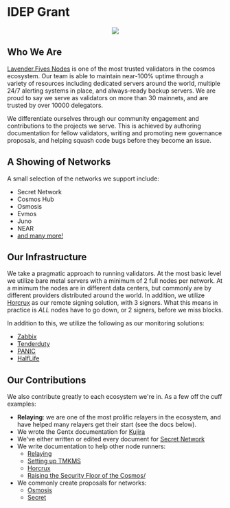 # IDEP Grant


<p align="center">
  <img src="https://user-images.githubusercontent.com/9121234/176267907-5226d8c6-c5d5-4e7d-b5b6-72a4b39d0fd3.png" />
</p>


## Who We Are
[Lavender.Fives Nodes](https://www.lavenderfive.com/) is one of the most trusted validators in the cosmos ecosystem. 
Our team is able to maintain near-100% uptime through a variety of resources including dedicated servers around the world, 
multiple 24/7 alerting systems in place, and always-ready backup servers. 
We are proud to say we serve as validators on more than 30 mainnets, and are trusted by over 10000 delegators. 

We differentiate ourselves through our community engagement and contributions to the projects we serve. 
This is achieved by authoring documentation for fellow validators, writing and promoting new governance proposals, 
and helping squash code bugs before they become an issue.

## A Showing of Networks
A small selection of the networks we support include:
- Secret Network
- Cosmos Hub 
- Osmosis
- Evmos
- Juno
- NEAR
- [and many more!](https://www.lavenderfive.com/)

## Our Infrastructure

We take a pragmatic approach to running validators. At the most basic level we utilize bare metal servers
with a minimum of 2 full nodes per network. At a minimum the nodes are in different data centers, but commonly
are by different providers distributed around the world. In addition, we utilize [Horcrux](https://github.com/strangelove-ventures/horcrux) 
as our remote signing solution, with 3 signers. What this means in practice is *ALL* nodes have to go down, or 2 signers, before 
we miss blocks.

In addition to this, we utilize the following as our monitoring solutions:
- [Zabbix](https://www.zabbix.com/)
- [Tenderduty](https://github.com/blockpane/tenderduty)
- [PANIC](https://github.com/SimplyVC/panic)
- [HalfLife](https://github.com/strangelove-ventures/half-life)

## Our Contributions

We also contribute greatly to each ecosystem we're in. As a few off the cuff examples:
- **Relaying**: we are one of the most prolific relayers in the ecosystem, and have helped many relayers get their start (see the docs below).
- We wrote the Gentx documentation for [Kujira](https://github.com/Team-Kujira/networks/pull/5)
- We've either written or edited every document for [Secret Network](https://docs.scrt.network/)
- We write documentation to help other node runners:
  - [Relaying](https://docs.scrt.network/relayers/setting-up-hermes.html)
  - [Setting up TMKMS](https://gist.github.com/dylanschultzie/c7c4eed531df0f004a50c5395e1604b3)
  - [Horcrux](https://gist.github.com/dylanschultzie/0a0b10cf695749f9697197759e7b12ec)
  - [Raising the Security Floor of the Cosmos/](https://medium.com/@lavenderfive/raising-the-security-floor-of-the-cosmos-2467f5e71966)
- We commonly create proposals for networks:
  - [Osmosis](https://commonwealth.im/osmosis/proposal/discussion/2487-proposal-discussion-signaling-proposal-for-scrt-incentivized-pools)
  - [Secret](https://secretnodes.com/secret/chains/secret-4/governance/proposals/93)
